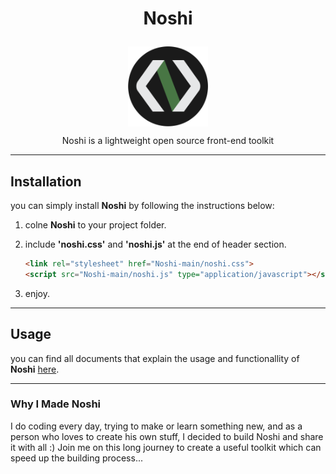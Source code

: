 # <p align="center">Noshi</p>

<p align="center">
<img src="./docs/imgs/Noshi.png" width="128" height="128" align="center" />
</p>
<p align="center">Noshi is a lightweight open source front-end toolkit</p>

---

 ## Installation
 you can simply install <b>Noshi</b> by following the instructions below:

 1. colne <b>Noshi</b> to your project folder.
 2. include <b>'noshi.css'</b> and <b>'noshi.js'</b> at the end of header section.

    ```html
    <link rel="stylesheet" href="Noshi-main/noshi.css">
    <script src="Noshi-main/noshi.js" type="application/javascript"></script>
    ```

 3. enjoy.

 ---

 ## Usage
 you can find all documents that explain the usage and functionallity of <b>Noshi</b> <a href="https://anasmusic.github.io/Noshi/" target="_blank">here</a>.

---

 ### Why I Made Noshi
 I do coding every day, trying to make or learn something new, and as a person who loves to create his own stuff, I decided to build Noshi and share it with all :)
 Join me on this long journey to create a useful toolkit which can speed up the building process...
